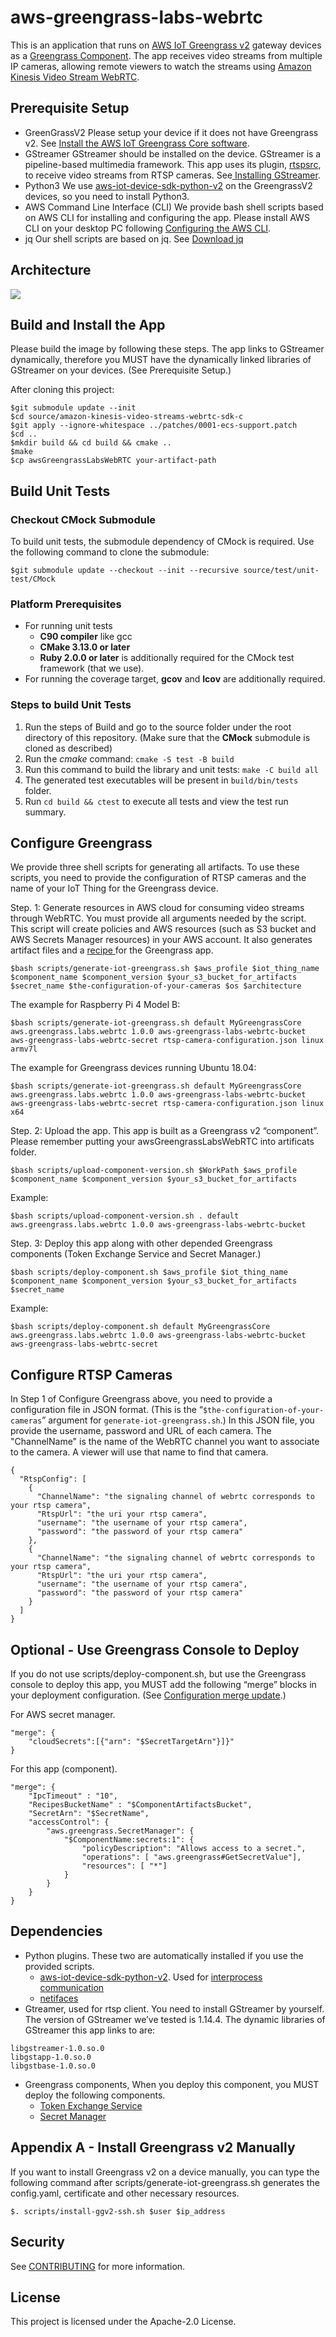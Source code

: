 # aws-greengrass-labs-webrtc

This is an application that runs on [AWS IoT Greengrass v2](https://docs.aws.amazon.com/greengrass/v2/developerguide/what-is-iot-greengrass.html) gateway devices as a [Greengrass Component](https://docs.aws.amazon.com/greengrass/v2/developerguide/manage-components.html).  The app receives video streams from multiple IP cameras, allowing remote viewers to watch the streams using [Amazon Kinesis Video Stream WebRTC](https://github.com/awslabs/amazon-kinesis-video-streams-webrtc-sdk-c).

## Prerequisite Setup

- GreenGrassV2
  Please setup your device if it does not have Greengrass v2. See [Install the AWS IoT Greengrass Core software](https://docs.aws.amazon.com/greengrass/v2/developerguide/install-greengrass-core-v2.html).
- GStreamer
  GStreamer should be installed on the device.  GStreamer is a pipeline-based multimedia framework. This app uses its plugin, [rtspsrc](https://gstreamer.freedesktop.org/documentation/rtsp/rtspsrc.html?gi-language=c), to receive video streams from RTSP cameras. See[ Installing GStreamer](https://gstreamer.freedesktop.org/documentation/installing/index.html?gi-language=c).
- Python3
  We use [aws-iot-device-sdk-python-v2](https://github.com/aws/aws-iot-device-sdk-python-v2) on the GreengrassV2 devices, so you need to install Python3.
- AWS Command Line Interface (CLI)
  We provide bash shell scripts based on AWS CLI for installing and configuring the app.  Please install AWS CLI on your desktop PC following [Configuring the AWS CLI](https://docs.aws.amazon.com/cli/latest/userguide/cli-chap-configure.html).
- jq
  Our shell scripts are based on jq. See [Download jq](https://stedolan.github.io/jq/download/)

## Architecture

![](greengrass-kvswebrtc-app.png)

## Build and Install the App

Please build the image by following these steps.  The app links to GStreamer dynamically, therefore you MUST have the dynamically linked libraries of GStreamer on your devices. (See Prerequisite Setup.)

 After cloning this project:

```
$git submodule update --init
$cd source/amazon-kinesis-video-streams-webrtc-sdk-c
$git apply --ignore-whitespace ../patches/0001-ecs-support.patch
$cd ..
$mkdir build && cd build && cmake ..
$make
$cp awsGreengrassLabsWebRTC your-artifact-path
```

## Build Unit Tests

### Checkout CMock Submodule

To build unit tests, the submodule dependency of CMock is required. Use the following command to clone the submodule:

```
$git submodule update --checkout --init --recursive source/test/unit-test/CMock
```

### Platform Prerequisites

- For running unit tests
  - **C90 compiler** like gcc
  - **CMake 3.13.0 or later**
  - **Ruby 2.0.0 or later** is additionally required for the CMock test framework (that we use).
- For running the coverage target, **gcov** and **lcov** are additionally required.

### Steps to build **Unit Tests**

1. Run the steps of Build and go to the source folder under the root directory of this repository. (Make sure that the **CMock** submodule is cloned as described)
2. Run the *cmake* command: `cmake -S test -B build`
3. Run this command to build the library and unit tests: `make -C build all`
4. The generated test executables will be present in `build/bin/tests` folder.
5. Run `cd build && ctest` to execute all tests and view the test run summary.

## **Configure Greengrass**

We provide three shell scripts for generating all artifacts.  To use these scripts, you need to provide the configuration of RTSP cameras and the name of your IoT Thing for the Greengrass device.

 Step. 1: Generate resources in AWS cloud for consuming video streams through WebRTC.  You must provide all arguments needed by the script.  This script will create policies and AWS resources (such as S3 bucket and AWS Secrets Manager resources) in your AWS account.  It also generates artifact files and a [recipe ](https://docs.aws.amazon.com/greengrass/v2/developerguide/component-recipe-reference.html)for the Greengrass app.

```
$bash scripts/generate-iot-greengrass.sh $aws_profile $iot_thing_name $component_name $component_version $your_s3_bucket_for_artifacts $secret_name $the-configuration-of-your-cameras $os $architecture
```

The example for Raspberry Pi 4 Model B:

```
$bash scripts/generate-iot-greengrass.sh default MyGreengrassCore aws.greengrass.labs.webrtc 1.0.0 aws-greengrass-labs-webrtc-bucket aws-greengrass-labs-webrtc-secret rtsp-camera-configuration.json linux armv7l
```

The example for Greengrass devices running Ubuntu 18.04:

```
$bash scripts/generate-iot-greengrass.sh default MyGreengrassCore aws.greengrass.labs.webrtc 1.0.0 aws-greengrass-labs-webrtc-bucket aws-greengrass-labs-webrtc-secret rtsp-camera-configuration.json linux x64
```

Step. 2: Upload the app.  This app is built as a Greengrass v2 “component”. Please remember putting your awsGreengrassLabsWebRTC into artificats folder.

```
$bash scripts/upload-component-version.sh $WorkPath $aws_profile $component_name $component_version $your_s3_bucket_for_artifacts
```

Example:

```
$bash scripts/upload-component-version.sh . default aws.greengrass.labs.webrtc 1.0.0 aws-greengrass-labs-webrtc-bucket
```

Step. 3: Deploy this app along with other depended Greengrass components (Token Exchange Service and Secret Manager.)

```
$bash scripts/deploy-component.sh $aws_profile $iot_thing_name $component_name $component_version $your_s3_bucket_for_artifacts $secret_name
```

Example:

```
$bash scripts/deploy-component.sh default MyGreengrassCore aws.greengrass.labs.webrtc 1.0.0 aws-greengrass-labs-webrtc-bucket aws-greengrass-labs-webrtc-secret
```

## **Configure RTSP Cameras**

In Step 1 of Configure Greengrass above, you need to provide a configuration file in JSON format.  (This is the “`$the-configuration-of-your-cameras`” argument for `generate-iot-greengrass.sh`.)  In this JSON file, you provide the username, password and URL of each camera.  The "ChannelName" is the name of the WebRTC channel you want to associate to the camera. A viewer will use that name to find that camera.

```
{
  "RtspConfig": [
    {
      "ChannelName": "the signaling channel of webrtc corresponds to your rtsp camera",
      "RtspUrl": "the uri your rtsp camera",
      "username": "the username of your rtsp camera",
      "password": "the password of your rtsp camera"
    },
    {
      "ChannelName": "the signaling channel of webrtc corresponds to your rtsp camera",
      "RtspUrl": "the uri your rtsp camera",
      "username": "the username of your rtsp camera",
      "password": "the password of your rtsp camera"
    }
  ]
}
```

## **Optional - Use Greengrass Console to Deploy**

If you do not use scripts/deploy-component.sh, but use the Greengrass console to deploy this app, you MUST add the following “merge” blocks in your deployment configuration.  (See [Configuration merge update](https://docs.aws.amazon.com/greengrass/v2/developerguide/update-component-configurations.html).)

 For AWS secret manager.

```
"merge": {
    "cloudSecrets":[{"arn": "$SecretTargetArn"}]}"
}
```

For this app (component).

```
"merge": {
    "IpcTimeout" : "10",
    "RecipesBucketName" : "$ComponentArtifactsBucket",
    "SecretArn": "$SecretName",
    "accessControl": {
        "aws.greengrass.SecretManager": {
            "$ComponentName:secrets:1": {
                "policyDescription": "Allows access to a secret.",
                "operations": [ "aws.greengrass#GetSecretValue"],
                "resources": [ "*"]
            }
        }
    }
}
```

## **Dependencies**

- Python plugins. These two are automatically installed if you use the provided scripts.
  - [aws-iot-device-sdk-python-v2](https://github.com/aws/aws-iot-device-sdk-python-v2). Used for [interprocess communication](https://docs.aws.amazon.com/greengrass/v2/developerguide/interprocess-communication.html)
  - [netifaces](https://pypi.org/project/netifaces/)
- Gtreamer, used for rtsp client. You need to install GStreamer by yourself. The version of GStreamer we’ve tested is 1.14.4. The dynamic libraries of GStreamer this app links to are:

```
libgstreamer-1.0.so.0
libgstapp-1.0.so.0
libgstbase-1.0.so.0
```

- Greengrass components, When you deploy this component, you MUST deploy the following components.
  - [Token Exchange Service](https://docs.aws.amazon.com/greengrass/v2/developerguide/token-exchange-service-component.html)
  - [Secret Manager](https://docs.aws.amazon.com/greengrass/v2/developerguide/secret-manager-component.html)

## Appendix A - Install Greengrass v2 Manually

If you want to install Greengrass v2 on a device manually, you can type the following command after  scripts/generate-iot-greengrass.sh generates the config.yaml, certificate and other necessary resources.

```
$. scripts/install-ggv2-ssh.sh $user $ip_address
```

## Security

See [CONTRIBUTING](CONTRIBUTING.md#security-issue-notifications) for more information.

## License

This project is licensed under the Apache-2.0 License.

